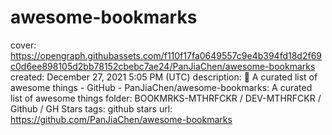 # awesome-bookmarks

cover: https://opengraph.githubassets.com/f110f17fa0649557c9e4b394fd18d2f69c0d6ee898105d2bb78152cbebc7ae24/PanJiaChen/awesome-bookmarks
created: December 27, 2021 5:05 PM (UTC)
description: :sparkling_heart: A curated list of awesome things  - GitHub - PanJiaChen/awesome-bookmarks: A curated list of awesome things
folder: BOOKMRKS-MTHRFCKR / DEV-MTHRFCKR / Github / GH Stars
tags: github stars
url: https://github.com/PanJiaChen/awesome-bookmarks